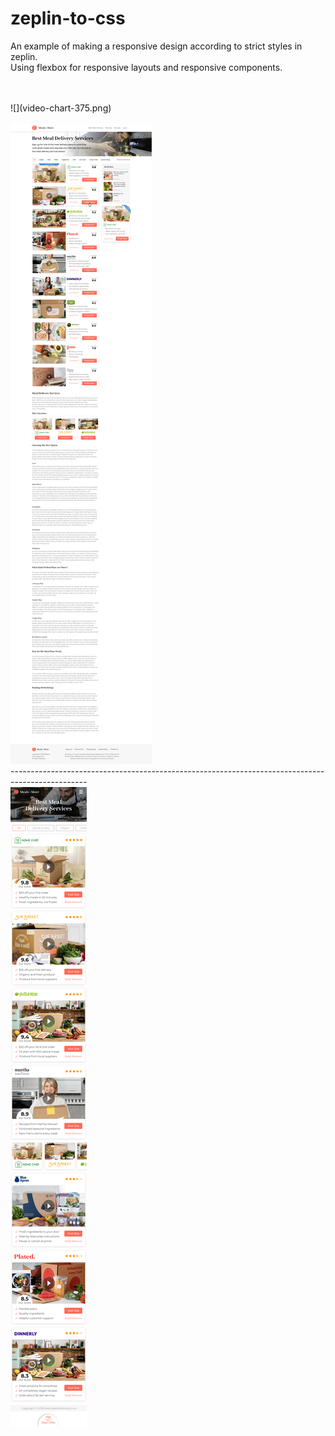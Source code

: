﻿# zeplin-to-css
An example of making a responsive design according to strict styles in zeplin.<br>
Using flexbox for responsive layouts and responsive components.

<br>
<br>
![](video-chart-375.png)
<br>

<br>
<img src="video-chart-1440.png" >
<br>
-------------------------------------------------------------------------------------------------
<br>
<img src="video-chart-375.png" >
